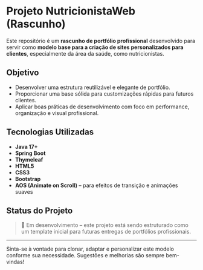 # Projeto NutricionistaWeb (Rascunho)

Este repositório é um **rascunho de portfólio profissional** desenvolvido para servir como **modelo base para a criação de sites personalizados para clientes**, especialmente da área da saúde, como nutricionistas.

## Objetivo

- Desenvolver uma estrutura reutilizável e elegante de portfólio.
- Proporcionar uma base sólida para customizações rápidas para futuros clientes.
- Aplicar boas práticas de desenvolvimento com foco em performance, organização e visual profissional.

## Tecnologias Utilizadas

- **Java 17+**
- **Spring Boot**
- **Thymeleaf**
- **HTML5**
- **CSS3**
- **Bootstrap**
- **AOS (Animate on Scroll)** – para efeitos de transição e animações suaves

## Status do Projeto

> 🚧 Em desenvolvimento – este projeto está sendo estruturado como um template inicial para futuras entregas de portfólios profissionais.

---

Sinta-se à vontade para clonar, adaptar e personalizar este modelo conforme sua necessidade. Sugestões e melhorias são sempre bem-vindas!

